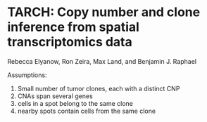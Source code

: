 # TARCH: Copy number and clone inference from spatial transcriptomics data
Rebecca Elyanow, Ron Zeira, Max Land, and Benjamin J. Raphael

Assumptions:
1. Small number of tumor clones, each with a distinct CNP
2. CNAs span several genes
3. cells in a spot belong to the same clone
4. nearby spots contain cells from the same clone
